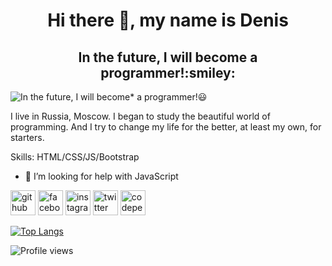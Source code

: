 <h1 align="center">Hi there 👋, my name is Denis</h1>
<h2 align="center">In the future, I will become a programmer!:smiley:</h2>

![In the future, I will become* a programmer!:smiley:](https://images.unsplash.com/photo-1503252947848-7338d3f92f31?ixid=MnwxMjA3fDB8MHxwaG90by1wYWdlfHx8fGVufDB8fHx8&ixlib=rb-1.2.1&auto=format&fit=crop&w=2378&q=80)

I live in Russia, Moscow. I began to study the beautiful world of programming. And I try to change my life for the better, at least my own, for starters.

Skills: HTML/CSS/JS/Bootstrap

- 🤔 I’m looking for help with JavaScript 


[<img src='https://cdn.jsdelivr.net/npm/simple-icons@3.0.1/icons/github.svg' alt='github' height='40'>](https://github.com/osmosx)  [<img src='https://cdn.jsdelivr.net/npm/simple-icons@3.0.1/icons/facebook.svg' alt='facebook' height='40'>](https://www.facebook.com/https://www.facebook.com/ch3rnyavskiy)  [<img src='https://cdn.jsdelivr.net/npm/simple-icons@3.0.1/icons/instagram.svg' alt='instagram' height='40'>](https://www.instagram.com/https://www.instagram.com/ch3rnyavskiy//)  [<img src='https://cdn.jsdelivr.net/npm/simple-icons@3.0.1/icons/twitter.svg' alt='twitter' height='40'>](https://twitter.com/@osmosz)  [<img src='https://cdn.jsdelivr.net/npm/simple-icons@3.0.1/icons/codepen.svg' alt='codepen' height='40'>](https://codepen.io/https://codepen.io/osmosx)  

[![Top Langs](https://github-readme-stats.vercel.app/api/top-langs/?username=osmosx)](https://github.com/anuraghazra/github-readme-stats)

![Profile views](https://gpvc.arturio.dev/osmosx)  
